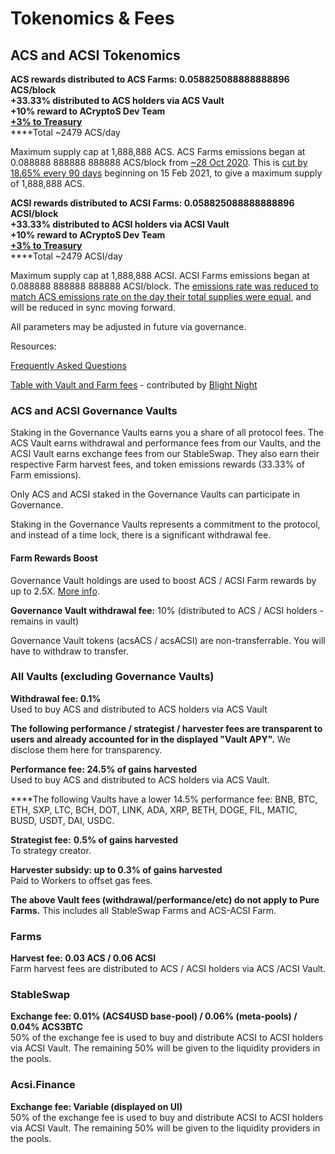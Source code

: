 # Tokenomics & Fees

## ACS and ACSI Tokenomics

**ACS rewards distributed to ACS Farms: 0.058825088888888896 ACS/block**  
**+33.33% distributed to ACS holders via ACS Vault  
+10% reward to ACryptoS Dev Team**    
[**+3% to Treasury**](governance.md#treasury)  
****Total ~2479 ACS/day

Maximum supply cap at 1,888,888 ACS.
ACS Farms emissions began at 0.088888 888888 888888 ACS/block from [~28 Oct 2020](https://bscscan.com/tx/0x0f7bc5772458de583c7abfb9f0c7494599f013038d24b8fd0ee8d1c5c7308e69). This is [cut by 18.65% every 90 days](https://vote.acryptos.com/#/acryptos/proposal/QmU2e9PDB3AR3JHKbBsPnWiFve5iiR35cEJFsdxmLRi4Ks) beginning on 15 Feb 2021, to give a maximum supply of 1,888,888 ACS.


**ACSI rewards distributed to ACSI Farms: 0.058825088888888896 ACSI/block**  
**+33.33% distributed to ACSI holders via ACSI Vault  
+10% reward to ACryptoS Dev Team**  
[**+3% to Treasury**](https://vote.acryptos.com/#/acryptos/proposal/QmTZvZc1eEwQypg6zfKpSHwZGW2XKPryoYHGAMVrawVfTS)  
****Total ~2479 ACSI/day

Maximum supply cap at 1,888,888 ACSI.
ACSI Farms emissions began at 0.088888 888888 888888 ACSI/block. The [emissions rate was reduced to match ACS emissions rate on the day their total supplies were equal](https://vote.acryptos.com/#/acryptos/proposal/QmPsHBtnskXNfBn8DEEUkCoSSg8YsL1efdS6xh4r89uucQ), and will be reduced in sync moving forward.

All parameters may be adjusted in future via governance.

Resources:

[Frequently Asked Questions](faq.md)

[Table with Vault and Farm fees](https://docs.google.com/document/d/1-KU1zzWnEG0sh8hLCD0YUtPv7D4_B2wu80UtRQ3sQUA/edit) - contributed by [Blight Night](https://t.me/BlightNight)

### ACS and ACSI Governance Vaults

Staking in the Governance Vaults earns you a share of all protocol fees. The ACS Vault earns withdrawal and performance fees from our Vaults, and the ACSI Vault earns exchange fees from our StableSwap. They also earn their respective Farm harvest fees, and token emissions rewards \(33.33% of Farm emissions\). 

Only ACS and ACSI staked in the Governance Vaults can participate in Governance.

Staking in the Governance Vaults represents a commitment to the protocol, and instead of a time lock, there is a significant withdrawal fee.

#### Farm Rewards Boost

Governance Vault holdings are used to boost ACS / ACSI Farm rewards by up to 2.5X. [More info](acryptos-farms.md#acs-farms-v2).

**Governance Vault withdrawal fee:** 10% \(distributed to ACS / ACSI holders - remains in vault\)

Governance Vault tokens \(acsACS / acsACSI\) are non-transferrable. You will have to withdraw to transfer.

### All Vaults \(excluding Governance Vaults\)

**Withdrawal fee: 0.1%**   
Used to buy ACS and distributed to ACS holders via ACS Vault

**The following performance / strategist / harvester fees are transparent to users and already accounted for in the displayed "Vault APY".** We disclose them here for transparency.

**Performance fee: 24.5% of gains harvested**  
Used to buy ACS and distributed to ACS holders via ACS Vault.  
  
****The following Vaults have a lower 14.5% performance fee: BNB, BTC, ETH, SXP, LTC, BCH, DOT, LINK, ADA, XRP,  BETH, DOGE, FIL, MATIC, BUSD, USDT, DAI, USDC.

**Strategist fee:** **0.5% of gains harvested**  
To strategy creator.

**Harvester subsidy: up to 0.3% of gains harvested**  
Paid to Workers to offset gas fees.

**The above Vault fees \(withdrawal/performance/etc\) do not apply to Pure Farms.** This includes all StableSwap Farms and ACS-ACSI Farm.

### Farms

**Harvest fee: 0.03 ACS / 0.06 ACSI**  
Farm harvest fees are distributed to ACS / ACSI holders via ACS /ACSI Vault.

### StableSwap

**Exchange fee: 0.01% \(ACS4USD base-pool\) / 0.06% \(meta-pools\) / 0.04% ACS3BTC**  
50% of the exchange fee is used to buy and distribute ACSI to ACSI holders via ACSI Vault. The remaining 50% will be given to the liquidity providers in the pools.

### Acsi.Finance

**Exchange fee: Variable \(displayed on UI\)**  
50% of the exchange fee is used to buy and distribute ACSI to ACSI holders via ACSI Vault. The remaining 50% will be given to the liquidity providers in the pools.

